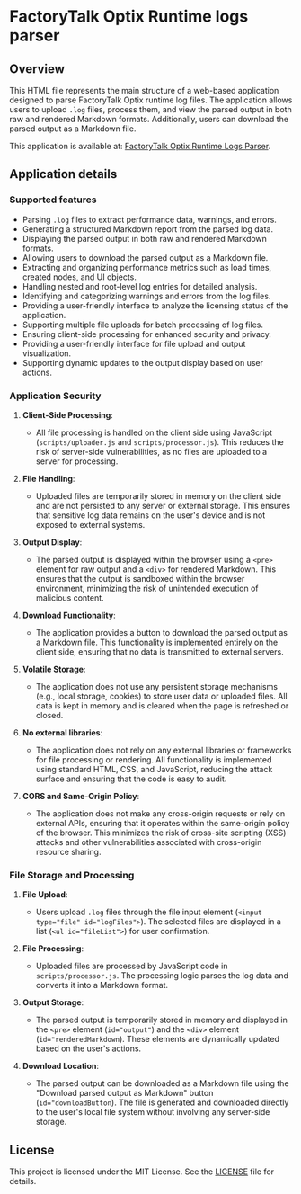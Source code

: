 # FactoryTalk Optix Runtime logs parser

## Overview

This HTML file represents the main structure of a web-based application designed to parse FactoryTalk Optix runtime log files. The application allows users to upload `.log` files, process them, and view the parsed output in both raw and rendered Markdown formats. Additionally, users can download the parsed output as a Markdown file.

This application is available at: [FactoryTalk Optix Runtime Logs Parser](https://asem-applicationsoftwareengineers.github.io/OptixRuntimeLogsParser/).

## Application details

### Supported features

- Parsing `.log` files to extract performance data, warnings, and errors.
- Generating a structured Markdown report from the parsed log data.
- Displaying the parsed output in both raw and rendered Markdown formats.
- Allowing users to download the parsed output as a Markdown file.
- Extracting and organizing performance metrics such as load times, created nodes, and UI objects.
- Handling nested and root-level log entries for detailed analysis.
- Identifying and categorizing warnings and errors from the log files.
- Providing a user-friendly interface to analyze the licensing status of the application.
- Supporting multiple file uploads for batch processing of log files.
- Ensuring client-side processing for enhanced security and privacy.
- Providing a user-friendly interface for file upload and output visualization.
- Supporting dynamic updates to the output display based on user actions.

### Application Security

1. **Client-Side Processing**:

    - All file processing is handled on the client side using JavaScript (`scripts/uploader.js` and `scripts/processor.js`). This reduces the risk of server-side vulnerabilities, as no files are uploaded to a server for processing.

2. **File Handling**:

    - Uploaded files are temporarily stored in memory on the client side and are not persisted to any server or external storage. This ensures that sensitive log data remains on the user's device and is not exposed to external systems.

3. **Output Display**:

    - The parsed output is displayed within the browser using a `<pre>` element for raw output and a `<div>` for rendered Markdown. This ensures that the output is sandboxed within the browser environment, minimizing the risk of unintended execution of malicious content.

4. **Download Functionality**:

    - The application provides a button to download the parsed output as a Markdown file. This functionality is implemented entirely on the client side, ensuring that no data is transmitted to external servers.

5. **Volatile Storage**:

    - The application does not use any persistent storage mechanisms (e.g., local storage, cookies) to store user data or uploaded files. All data is kept in memory and is cleared when the page is refreshed or closed.

6. **No external libraries**:

    - The application does not rely on any external libraries or frameworks for file processing or rendering. All functionality is implemented using standard HTML, CSS, and JavaScript, reducing the attack surface and ensuring that the code is easy to audit.

7. **CORS and Same-Origin Policy**:

    - The application does not make any cross-origin requests or rely on external APIs, ensuring that it operates within the same-origin policy of the browser. This minimizes the risk of cross-site scripting (XSS) attacks and other vulnerabilities associated with cross-origin resource sharing.

### File Storage and Processing

1. **File Upload**:
    - Users upload `.log` files through the file input element (`<input type="file" id="logFiles">`). The selected files are displayed in a list (`<ul id="fileList">`) for user confirmation.

2. **File Processing**:

    - Uploaded files are processed by JavaScript code in `scripts/processor.js`. The processing logic parses the log data and converts it into a Markdown format.

3. **Output Storage**:

    - The parsed output is temporarily stored in memory and displayed in the `<pre>` element (`id="output"`) and the `<div>` element (`id="renderedMarkdown`). These elements are dynamically updated based on the user's actions.

4. **Download Location**:

    - The parsed output can be downloaded as a Markdown file using the "Download parsed output as Markdown" button (`id="downloadButton`). The file is generated and downloaded directly to the user's local file system without involving any server-side storage.

## License

This project is licensed under the MIT License. See the [LICENSE](LICENSE) file for details.
